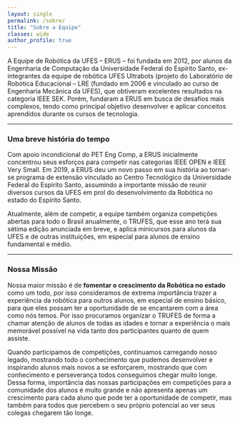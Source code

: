 ```yaml
---
layout: single
permalink: /sobre/
title: "Sobre a Equipe"
classes: wide
author_profile: true
---
```


A Equipe de Robótica da UFES – ERUS – foi fundada em 2012, por alunos da Engenharia de Computação da Universidade Federal do Espírito Santo, ex-integrantes da equipe de robótica UFES Ultrabots (projeto do Laboratório de Robótica Educacional – LRE (fundado em 2006 e vinculado ao curso de Engenharia Mecânica da UFES), que obtiveram excelentes resultados na categoria IEEE SEK. Porém, fundaram a ERUS em busca de desafios mais complexos, tendo como principal objetivo desenvolver e aplicar conceitos aprendidos durante os cursos de tecnologia.

---

### Uma breve história do tempo

Com apoio incondicional do PET Eng Comp, a ERUS inicialmente concentrou seus esforços para competir nas categorias IEEE OPEN e IEEE Very Small. Em 2019, a ERUS deu um novo passo em sua história ao tornar-se programa de extensão vinculado ao Centro Tecnológico da Universidade Federal do Espírito Santo, assumindo a importante missão de reunir diversos cursos da UFES em prol do desenvolvimento da Robótica no estado do Espírito Santo.

Atualmente, além de competir, a equipe também organiza competições abertas para todo o Brasil anualmente, o TRUFES, que esse ano terá sua sétima edição anunciada em breve, e aplica minicursos para alunos da UFES e de outras instituições, em especial para alunos de ensino fundamental e médio.

---

### Nossa Missão

Nossa maior missão é de **fomentar o crescimento da Robótica no estado** como um todo, por isso consideramos de extrema importância trazer a experiência da robótica para outros alunos, em especial de ensino básico, para que eles possam ter a oportunidade de se encantarem com a área como nós temos. Por isso procuramos organizar o TRUFES de forma a chamar atenção de alunos de todas as idades e tornar a experiência o mais memorável possível na vida tanto dos participantes quanto de quem assiste.

Quando participamos de competições, continuamos carregando nosso legado, mostrando todo o conhecimento que pudemos desenvolver e inspirando alunos mais novos a se esforçarem, mostrando que com conhecimento e perseverança todos conseguimos chegar muito longe. Dessa forma, importância das nossas participações em competições para a comunidade dos alunos é muito grande e não apresenta apenas um crescimento para cada aluno que pode ter a oportunidade de competir, mas também para todos que percebem o seu próprio potencial ao ver seus colegas chegarem tão longe.
